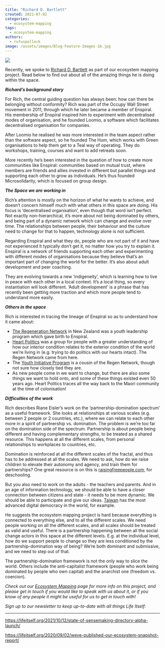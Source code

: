 ```yaml
---
title: "Richard D. Bartlett"
created: 2021-07-02
categories: 
  - ecosystem-mapping
tags: 
  - ecosystem-mapping
authors: 
  - rufuspollock
image: /assets/images/Blog-Feature-Images-16.jpg
---
```


![](/assets/images/Blog-Feature-Images-16-1024x576.jpg)

Recently, we spoke to [Richard D. Bartlett](http://richdecibels.com/) as part of our ecosystem mapping project. Read below to find out about all of the amazing things he is doing within the space. 

_**Richard’s background story**_

For Rich, the central guiding question has always been: how can there be belonging without conformity? Rich was part of the Occupy Wall Street movement in 2011, through which he later became a member of Enspiral. His membership of Enspiral inspired him to experiment with decentralised modes of organisation, and he founded Loomio, a software which facilitates decentralised organisation for companies.

After Loomio he realised he was more interested in the team aspect rather than the software aspect, so he founded The Hum, which works with Green organisations to help them get to a Teal way of operating. They do workshops, training, courses and want to add retreats soon.

More recently he’s been interested in the question of how to create more communities like Enspiral: communities based on mutual trust, where members are friends and allies invested in different but parallel things and supporting each other to grow as individuals. He’s thus founded Microsolidarity, which is focused on group design.

_**The Space we are working in**_ 

Rich’s attention is mostly on the horizon of what he wants to achieve, and doesn’t concern himself much with what others in this space are doing. His focus is ‘decentralised organisation’, even though that word isn’t perfect. Not exactly non-hierarchical, it’s more about not being dominated by others, and being part of a dynamic network which can change and evolve over time. The relationships between people, their behaviour and the culture need to change for that to happen, technology alone is not sufficient.

Regarding Enspiral and what they do, people who are not part of it and have not experienced it typically don’t get it, no matter how you try to explain it. Enspiral is a network of friends supporting each other and experimenting with different modes of organisations because they believe that’s an important part of changing the world for the better. It’s also about adult development and peer coaching. 

They are evolving towards a new ‘indigeneity’, which is learning how to live in peace with each other in a local context. It’s a local thing, so every instantiation will look different. ‘Adult development’ is a phrase that has recently been getting more traction and which more people tend to understand more easily.

_**Others in the space**_

Rich is interested in tracing the lineage of Enspiral so as to understand how it came about:

- [The Regeneration Network](http://www.regeneration.org.nz/about-us) in New Zealand was a youth leadership program which gave birth to Enspiral.
- [Heart Politics](http://heartpolitics.org.nz/) was a group for people with a greater understanding of how our interior condition relates to the exterior condition of the world we’re living in (e.g. trying to do politics with our hearts intact). The Regen Network came from here.
- The [Youth Initiative Program](https://yip.se/) is a cousin of the Regen Network, though not sure how closely tied they are.
- As new people come in we want to change, but there are also some things we want to hold onto, and some of these things existed even 50 years ago. Heart Politics traces all the way back to the Maori community at the time of colonisation!

_**Difficulties of the work**_ 

Rich describes Riane Eisler’s work on the ‘partnership-domination spectrum’ as a useful framework. She looks at relationships at various scales (e.g. between 2 people or 2 countries, etc.), where we can relate to each other more in a spirit of partnership vs. domination. The problem is we’re too far on the domination side of the spectrum. Partnership is about people being different and having complementary strengths, to be treated as a shared resource. This happens at all the different scales, from personal relationships to workplaces to countries, etc.

Domination is reinforced at all the different scales of the fractal, and thus has to be addressed at all the scales. We need to ask, how do we raise children to elevate their autonomy and agency, and train them for partnerships? One great resource is on this is [raisingfreepeople.com](https://www.raisingfreepeople.com/), for deschooling.

But you also need to work on the adults - the teachers and parents. And in an age of information technology, we should be able to have a closer connection between citizens and state - it needs to be more dynamic. We should be able to participate and give our ideas. [Taiwan](https://twitter.com/RichDecibels/status/1093024280613314560) has the most advanced digital democracy in the world, for example. 

He suggests the ecosystem mapping project is hard because everything is connected to everything else, and to all the different scales. We need people working on all the different scales, and all scales should be treated as valid and useful. There is a partnership happening between all the social change actors in this space at the different levels. E.g. at the individual level, how do we support people to change so they are less conditioned by the partnership-domination way of being? We’re both dominant and submissive, and we need to step out of that.

The partnership-domination framework is not the only way to slice the world. Others include the anti-capitalist framework (people who work being dominated by people who own capital) and the anarchist one (freedom vs. coercion). 

_Check out our [Ecosystem Mapping](https://lifeitself.org/ecosystem-mapping/) page for more info on this project, and please get in touch if you would like to speak with us about it, or if you know of any people it might be useful for us to get in touch with!_

_Sign up to our newsletter to keep up-to-date with all things Life Itself:_

* * *

https://lifeitself.org/2021/10/12/state-of-sensemaking-directory-alpha-launch/

https://lifeitself.org/2020/09/02/weve-published-our-ecosystem-snapshot-report/

